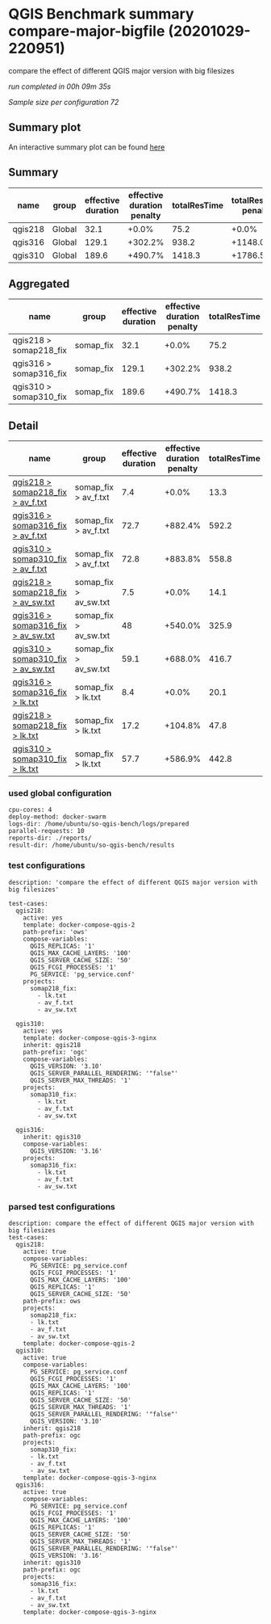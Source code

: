 # QGIS Benchmark summary compare-major-bigfile (20201029-220951)


compare the effect of different QGIS major version with big filesizes

_run completed in 00h 09m 35s_

_Sample size per configuration 72_
## Summary plot
An interactive summary plot can be found [here](report_compare-major-bigfile_20201029-220951_plot.html)

## Summary
| name    | group   |   effective duration | effective duration penalty   |   totalResTime | totalResTime penalty   |   medianResTime | medianResTime penalty   |   minResTime |   maxResTime |   sampleCount |   errorCount |   memMaxMB |   memAvgMB |   memMinMB |   cpuMax% |   cpuAvg% |   cpuMin% |   errorPct |
|---------|---------|----------------------|------------------------------|----------------|------------------------|-----------------|-------------------------|--------------|--------------|---------------|--------------|------------|------------|------------|-----------|-----------|-----------|------------|
| qgis218 | Global  |                 32.1 | +0.0%                        |           75.2 | +0.0%                  |          1354   | +0.0%                   |          510 |        13849 |            72 |            0 |     6732.2 |    6455.07 |     4141   |      99.8 |   53.1333 |      12.5 |          0 |
| qgis316 | Global  |                129.1 | +302.2%                      |          938.2 | +1148.0%               |         43561.5 | +3117.2%                |         5495 |        66652 |            72 |            0 |     6583.2 |    4773.63 |     4352.3 |      37.6 |   19.3333 |      12.3 |          0 |
| qgis310 | Global  |                189.6 | +490.7%                      |         1418.3 | +1786.5%               |         68539.5 | +4962.0%                |         8191 |        81426 |            72 |            0 |     6351.9 |    4479.9  |     4303.4 |      38   |   13.9    |      12.2 |          0 |

## Aggregated
| name                   | group     |   effective duration | effective duration penalty   |   totalResTime | totalResTime penalty   |   medianResTime | medianResTime penalty   |   minResTime |   maxResTime |   sampleCount |   errorCount |   memMaxMB |   memAvgMB |   memMinMB |   cpuMax% |   cpuAvg% |   cpuMin% |   errorPct |
|------------------------|-----------|----------------------|------------------------------|----------------|------------------------|-----------------|-------------------------|--------------|--------------|---------------|--------------|------------|------------|------------|-----------|-----------|-----------|------------|
| qgis218 > somap218_fix | somap_fix |                 32.1 | +0.0%                        |           75.2 | +0.0%                  |          1354   | +0.0%                   |          510 |        13849 |            72 |            0 |     6732.2 |    6455.07 |     4141   |      99.8 |   53.1333 |      12.5 |          0 |
| qgis316 > somap316_fix | somap_fix |                129.1 | +302.2%                      |          938.2 | +1148.0%               |         43561.5 | +3117.2%                |         5495 |        66652 |            72 |            0 |     6583.2 |    4773.63 |     4352.3 |      37.6 |   19.3333 |      12.3 |          0 |
| qgis310 > somap310_fix | somap_fix |                189.6 | +490.7%                      |         1418.3 | +1786.5%               |         68539.5 | +4962.0%                |         8191 |        81426 |            72 |            0 |     6351.9 |    4479.9  |     4303.4 |      38   |   13.9    |      12.2 |          0 |

## Detail
| name                                                                                                                                               | group                 |   effective duration | effective duration penalty   |   totalResTime | totalResTime penalty   |   medianResTime | medianResTime penalty   |   sampleCount |   errorCount |   errorPct |   meanResTime |   minResTime |   maxResTime |   pct1ResTime |   pct2ResTime |   pct3ResTime |   throughput |   receivedKBytesPerSec |   sentKBytesPerSec |   memMaxMB |   memAvgMB |   memMinMB |   cpuMax% |   cpuAvg% |   cpuMin% |
|----------------------------------------------------------------------------------------------------------------------------------------------------|-----------------------|----------------------|------------------------------|----------------|------------------------|-----------------|-------------------------|---------------|--------------|------------|---------------|--------------|--------------|---------------|---------------|---------------|--------------|------------------------|--------------------|------------|------------|------------|-----------|-----------|-----------|
| [qgis218 > somap218_fix > av_f.txt](../results/details/compare-major-bigfile/20201029-220951/qgis218/somap218_fix/av_f.txt/dashboard/index.html)   | somap_fix > av_f.txt  |                  7.4 | +0.0%                        |           13.3 | +0.0%                  |           485   | +0.0%                   |            22 |            0 |          0 |       606.136 |          229 |         1295 |        1174.4 |       1291.4  |          1295 |    11.0331   |               429.221  |           4.53999  |     6700.1 |     6700.1 |     6700.1 |      56.5 |      56.5 |      56.5 |
| [qgis316 > somap316_fix > av_f.txt](../results/details/compare-major-bigfile/20201029-220951/qgis316/somap316_fix/av_f.txt/dashboard/index.html)   | somap_fix > av_f.txt  |                 72.7 | +882.4%                      |          592.2 | +4341.2%               |         29439   | +5969.9%                |            22 |            0 |          0 |     26919.8   |         4177 |        38314 |       37974   |      38267.9  |         38314 |     0.326337 |                42.7817 |           0.134284 |     5387.2 |     4885.1 |     4352.3 |      33.2 |      13.8 |      12.3 |
| [qgis310 > somap310_fix > av_f.txt](../results/details/compare-major-bigfile/20201029-220951/qgis310/somap310_fix/av_f.txt/dashboard/index.html)   | somap_fix > av_f.txt  |                 72.8 | +883.8%                      |          558.8 | +4090.5%               |         28887.5 | +5856.2%                |            22 |            0 |          0 |     25400.3   |         3517 |        34072 |       33765.3 |      34035.4  |         34072 |     0.324949 |                42.5995 |           0.133712 |     5323.6 |     4547.3 |     4303.4 |      35.4 |      13.7 |      12.2 |
| [qgis218 > somap218_fix > av_sw.txt](../results/details/compare-major-bigfile/20201029-220951/qgis218/somap218_fix/av_sw.txt/dashboard/index.html) | somap_fix > av_sw.txt |                  7.5 | +0.0%                        |           14.1 | +0.0%                  |           787   | +0.0%                   |            20 |            0 |          0 |       704.65  |          224 |         1324 |        1235.8 |       1319.6  |          1324 |     9.48767  |               161.161  |           3.87104  |     6732.2 |     6669.8 |     6597.1 |      83.1 |      63.3 |      38.4 |
| [qgis316 > somap316_fix > av_sw.txt](../results/details/compare-major-bigfile/20201029-220951/qgis316/somap316_fix/av_sw.txt/dashboard/index.html) | somap_fix > av_sw.txt |                 48   | +540.0%                      |          325.9 | +2212.4%               |         13393.5 | +1601.8%                |            20 |            0 |          0 |     16294.3   |         1018 |        27468 |       27234   |      27456.5  |         27468 |     0.467716 |               228.702  |           0.190832 |     6583.2 |     5055.3 |     4405.9 |      37.5 |      14.2 |      12.3 |
| [qgis310 > somap310_fix > av_sw.txt](../results/details/compare-major-bigfile/20201029-220951/qgis310/somap310_fix/av_sw.txt/dashboard/index.html) | somap_fix > av_sw.txt |                 59.1 | +688.0%                      |          416.7 | +2856.5%               |         22502   | +2759.2%                |            20 |            0 |          0 |     20832.8   |         2549 |        29690 |       29479.9 |      29680.2  |         29690 |     0.369645 |               180.017  |           0.150818 |     6351.9 |     4573.6 |     4312.4 |      37.1 |      14.1 |      12.2 |
| [qgis316 > somap316_fix > lk.txt](../results/details/compare-major-bigfile/20201029-220951/qgis316/somap316_fix/lk.txt/dashboard/index.html)       | somap_fix > lk.txt    |                  8.4 | +0.0%                        |           20.1 | +0.0%                  |           729   | +789.0%                 |            30 |            0 |          0 |       669.567 |          300 |          870 |         850   |        861.75 |           870 |    11.0906   |               300.609  |           4.53515  |     4387.3 |     4380.5 |     4373.8 |      37.6 |      30   |      22.3 |
| [qgis218 > somap218_fix > lk.txt](../results/details/compare-major-bigfile/20201029-220951/qgis218/somap218_fix/lk.txt/dashboard/index.html)       | somap_fix > lk.txt    |                 17.2 | +104.8%                      |           47.8 | +137.7%                |            82   | +0.0%                   |            30 |            0 |          0 |      1591.73  |           57 |        11230 |        4081   |       7299.15 |         11230 |     2.67142  |                44.7443 |           1.09239  |     6632.3 |     5995.3 |     4141   |      99.8 |      39.6 |      12.5 |
| [qgis310 > somap310_fix > lk.txt](../results/details/compare-major-bigfile/20201029-220951/qgis310/somap310_fix/lk.txt/dashboard/index.html)       | somap_fix > lk.txt    |                 57.7 | +586.9%                      |          442.8 | +2104.4%               |         17150   | +20814.6%               |            30 |            0 |          0 |     14760.2   |         2125 |        17664 |       17611.6 |      17653    |         17664 |     0.572464 |                15.5177 |           0.234092 |     4337.7 |     4318.8 |     4306.3 |      38   |      13.9 |      12.4 |

### used global configuration

```
cpu-cores: 4
deploy-method: docker-swarm
logs-dir: /home/ubuntu/so-qgis-bench/logs/prepared
parallel-requests: 10
reports-dir: ./reports/
result-dir: /home/ubuntu/so-qgis-bench/results

```
### test configurations

```
description: 'compare the effect of different QGIS major version with big filesizes'

test-cases:
  qgis218:
    active: yes
    template: docker-compose-qgis-2
    path-prefix: 'ows'
    compose-variables:
      QGIS_REPLICAS: '1'
      QGIS_MAX_CACHE_LAYERS: '100'
      QGIS_SERVER_CACHE_SIZE: '50'
      QGIS_FCGI_PROCESSES: '1'
      PG_SERVICE: 'pg_service.conf'
    projects:
      somap218_fix:
        - lk.txt
        - av_f.txt
        - av_sw.txt

  qgis310:
    active: yes
    template: docker-compose-qgis-3-nginx
    inherit: qgis218
    path-prefix: 'ogc'
    compose-variables:
      QGIS_VERSION: '3.10'
      QGIS_SERVER_PARALLEL_RENDERING: '"false"'
      QGIS_SERVER_MAX_THREADS: '1'
    projects:
      somap310_fix:
        - lk.txt
        - av_f.txt
        - av_sw.txt

  qgis316:
    inherit: qgis310
    compose-variables:
      QGIS_VERSION: '3.16'
    projects:
      somap316_fix:
        - lk.txt
        - av_f.txt
        - av_sw.txt

```
### parsed test configurations

```
description: compare the effect of different QGIS major version with big filesizes
test-cases:
  qgis218:
    active: true
    compose-variables:
      PG_SERVICE: pg_service.conf
      QGIS_FCGI_PROCESSES: '1'
      QGIS_MAX_CACHE_LAYERS: '100'
      QGIS_REPLICAS: '1'
      QGIS_SERVER_CACHE_SIZE: '50'
    path-prefix: ows
    projects:
      somap218_fix:
      - lk.txt
      - av_f.txt
      - av_sw.txt
    template: docker-compose-qgis-2
  qgis310:
    active: true
    compose-variables:
      PG_SERVICE: pg_service.conf
      QGIS_FCGI_PROCESSES: '1'
      QGIS_MAX_CACHE_LAYERS: '100'
      QGIS_REPLICAS: '1'
      QGIS_SERVER_CACHE_SIZE: '50'
      QGIS_SERVER_MAX_THREADS: '1'
      QGIS_SERVER_PARALLEL_RENDERING: '"false"'
      QGIS_VERSION: '3.10'
    inherit: qgis218
    path-prefix: ogc
    projects:
      somap310_fix:
      - lk.txt
      - av_f.txt
      - av_sw.txt
    template: docker-compose-qgis-3-nginx
  qgis316:
    active: true
    compose-variables:
      PG_SERVICE: pg_service.conf
      QGIS_FCGI_PROCESSES: '1'
      QGIS_MAX_CACHE_LAYERS: '100'
      QGIS_REPLICAS: '1'
      QGIS_SERVER_CACHE_SIZE: '50'
      QGIS_SERVER_MAX_THREADS: '1'
      QGIS_SERVER_PARALLEL_RENDERING: '"false"'
      QGIS_VERSION: '3.16'
    inherit: qgis310
    path-prefix: ogc
    projects:
      somap316_fix:
      - lk.txt
      - av_f.txt
      - av_sw.txt
    template: docker-compose-qgis-3-nginx

```